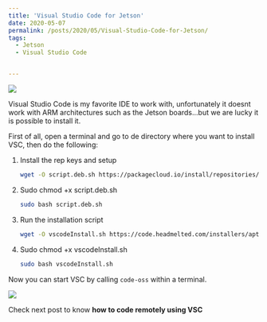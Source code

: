 ```yaml
---
title: 'Visual Studio Code for Jetson'
date: 2020-05-07
permalink: /posts/2020/05/Visual-Studio-Code-for-Jetson/
tags:
  - Jetson
  - Visual Studio Code


---
```




![](/iggyrrieta.github.io/images/Visual-Studio-Code-Jetson/code_small.png)



Visual Studio Code is my favorite IDE to work with, unfortunately it doesnt work with ARM architectures such as the Jetson boards...but we are lucky it is possible to install it.

First of all, open a terminal and go to de directory where you want to install VSC, then do the following:

1. Install the rep keys and setup

   ```bash
   wget -O script.deb.sh https://packagecloud.io/install/repositories/headmelted/codebuilds/script.deb.sh 
   ```

2. Sudo chmod +x script.deb.sh

   ```bash
   sudo bash script.deb.sh
   ```

3. Run the installation script

   ```bash
   wget -O vscodeInstall.sh https://code.headmelted.com/installers/apt.sh
   ```

4. Sudo chmod +x vscodeInstall.sh

   ```bash
   sudo bash vscodeInstall.sh
   ```

   

Now you can start VSC by calling `code-oss` within a terminal.

![](/iggyrrieta.github.io/images/Visual-Studio-Code-Jetson/codeoss.png)



Check next post to know **how to code remotely using VSC** 